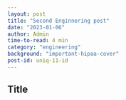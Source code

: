 ```yaml
---
layout: post
title: "Second Enginnering post"
date: "2023-01-06"
author: Admin
time-to-read: 4 min
category: "engineering"
background: "important-hipaa-cover"
post-id: uniq-11-id
---
```


## Title